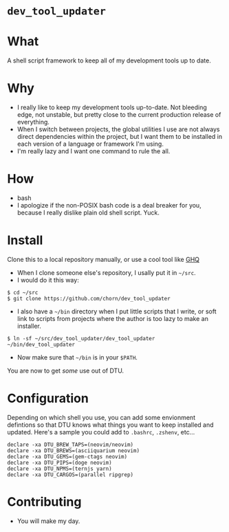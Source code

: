 # `dev_tool_updater`

# What

A shell script framework to keep all of my development tools up to date.

# Why

- I really like to keep my development tools up-to-date. Not bleeding edge, not unstable, but pretty close to the current production release of everything.
- When I switch between projects, the global utilities I use are not always direct dependencies within the project, but I want them to be installed in each version of a language or framework I'm using.
- I'm really lazy and I want one command to rule the all.

# How

- bash
- I apologize if the non-POSIX bash code is a deal breaker for you, because I really dislike plain old shell script. Yuck.

# Install

Clone this to a local repository manually, or use a cool tool like [GHQ](https://github.com/motemen/ghq)

- When I clone someone else's repository, I usally put it in `~/src`.
- I would do it this way:

```
$ cd ~/src
$ git clone https://github.com/chorn/dev_tool_updater
```

- I also have a `~/bin` directory when I put little scripts that I write, or soft link to scripts from projects where the author is too lazy to make an installer.

```
$ ln -sf ~/src/dev_tool_updater/dev_tool_updater ~/bin/dev_tool_updater
```

- Now make sure that `~/bin` is in your `$PATH`.
 
You are now to get _some_ use out of DTU.

# Configuration

Depending on which shell you use, you can add some envionment defintions so that DTU knows what things you want to keep installed and updated. Here's a sample you could add to `.bashrc`, `.zshenv`, etc...

```
declare -xa DTU_BREW_TAPS=(neovim/neovim)
declare -xa DTU_BREWS=(asciiquarium neovim)
declare -xa DTU_GEMS=(gem-ctags neovim)
declare -xa DTU_PIPS=(doge neovim)
declare -xa DTU_NPMS=(ternjs yarn)
declare -xa DTU_CARGOS=(parallel ripgrep)
```

# Contributing

- You will make my day.

